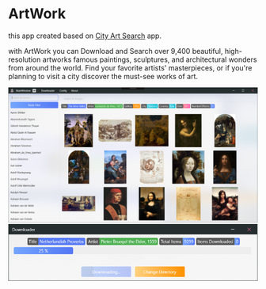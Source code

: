 # ArtWork
this app created based on [City Art Search](https://www.microsoft.com/en-us/p/city-art-search/9wzdncrdtbtp#activetab=pivot:overviewtab) app.

with ArtWork you can Download and Search over 9,400 beautiful, high-resolution artworks famous paintings, sculptures, and architectural wonders from around the world. Find your favorite artists' masterpieces, or if you're planning to visit a city discover the must-see works of art.

![](ScreenShot/Screen.png)
![](ScreenShot/Screen2.png)

